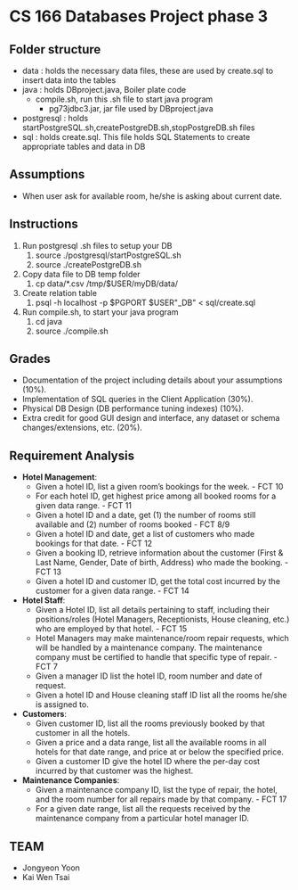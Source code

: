 # CS 166 Databases Project phase 3

## Folder structure 

* data : holds the necessary data files, these are used by create.sql to insert data into the tables 
* java : holds DBproject.java, Boiler plate code 
	* compile.sh, run this .sh file to start java program
       * pg73jdbc3.jar, jar file used by DBproject.java 
* postgresql : holds startPostgreSQL.sh,createPostgreDB.sh,stopPostgreDB.sh files 
* sql : holds create.sql. This file holds SQL Statements to create appropriate tables and data in DB

## Assumptions

* When user ask for available room, he/she is asking about current date.


## Instructions

1. Run postgresql .sh files to setup your DB
	1. source ./postgresql/startPostgreSQL.sh
	2. source ./createPostgreDB.sh
2. Copy data file to DB temp folder
	1. cp data/*.csv /tmp/$USER/myDB/data/
3.  Create relation table
	1. psql -h localhost -p $PGPORT $USER"_DB" < sql/create.sql
4. Run compile.sh, to start your java program
	1. cd java
	2. source ./compile.sh

## Grades

* Documentation of the project including details about your assumptions (10%).
* Implementation of SQL queries in the Client Application (30%).
* Physical DB Design (DB performance tuning indexes) (10%).
* Extra credit for good GUI design and interface, any dataset or schema changes/extensions, etc. (20%).

## Requirement Analysis

* **Hotel Management**:
	* Given a hotel ID, list a given room’s bookings for the week. - FCT 10
	* For each hotel ID, get highest price among all booked rooms for a given data range. - FCT 11
	* Given a hotel ID and a date, get (1) the number of rooms still available and (2) number of rooms booked - FCT 8/9
	* Given a hotel ID and date, get a list of customers who made bookings for that date. - FCT 12
	* Given a booking ID, retrieve information about the customer (First & Last Name, Gender, Date of birth, Address) who made the booking. - FCT 13
	* Given a hotel ID and customer ID, get the total cost incurred by the customer for a given data range. - FCT 14
* **Hotel Staff**:
	* Given a Hotel ID, list all details pertaining to staff, including their positions/roles (Hotel Managers, Receptionists, House cleaning, etc.) who are employed by that hotel. - FCT 15
	* Hotel Managers may make maintenance/room repair requests, which will be handled by a maintenance company. The maintenance company must be certified to handle that specific type of repair. - FCT 7
	* Given a manager ID list the hotel ID, room number and date of request.
	* Given a hotel ID and House cleaning staff ID list all the rooms he/she is assigned to.
* **Customers**:
	* Given customer ID, list all the rooms previously booked by that customer in all the hotels.
	* Given a price and a data range, list all the available rooms in all hotels for that date range, and price at or below the specified price.
	* Given a customer ID give the hotel ID where the per-day cost incurred by that customer was the highest.
* **Maintenance Companies**:
	* Given a maintenance company ID, list the type of repair, the hotel, and the room number for all repairs made by that company. - FCT 17
	* For a given date range, list all the requests received by the maintenance company from a particular hotel manager ID.



## TEAM
* Jongyeon Yoon
* Kai Wen Tsai



